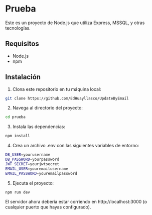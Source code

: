 # Prueba

Este es un proyecto de Node.js que utiliza Express, MSSQL, y otras tecnologías.

## Requisitos

- Node.js
- npm

## Instalación

1. Clona este repositorio en tu máquina local:

```sh
git clone https://github.com/EdHuayllasco/UpdateByEmail
```
2. Navega al directorio del proyecto:
```sh   
cd prueba
```
3. Instala las dependencias:
```sh
npm install
```
4. Crea un archivo .env con las siguientes variables de entorno:
```sh
DB_USER=yourusername
DB_PASSWORD=yourpassword
JWT_SECRET=yourjwtsecret
EMAIL_USER=youremailusername
EMAIL_PASSWORD=youremailpassword
```
5. Ejecuta el proyecto:
```sh
npm run dev
```
El servidor ahora debería estar corriendo en http://localhost:3000 (o cualquier puerto que hayas configurado).
